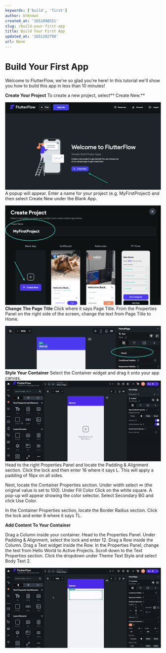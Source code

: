 ```yaml
---
keywords: ['build', 'first']
author: Unknown
created_at: '1651098551'
slug: /build-your-first-app
title: Build Your First App
updated_at: '1651102798'
url: None
---
```

# Build Your First App

Welcome to FlutterFlow, we're so glad you're here! In this tutorial we'll show you how to build this app in less than 10 minutes!

**Create Your Project**
To create a new project, select** Create New.**

![](../assets/20250430121504394651.png)A popup will appear. Enter a name for your project (e.g. MyFirstProject) and then select Create New under the Blank App.

![](../assets/20250430121504664904.png)**Change The Page Title**
Click where it says Page Title.
From the Properties Panel on the right side of the screen, change the text from Page Title to Home.

![](../assets/20250430121505082721.png)**Style Your Container**
Select the Container widget and drag it onto your app canvas.​
![](../assets/20250430121505335691.gif)Head to the right Properties Panel and locate the Padding &amp; Alignment section. Click the lock and then enter 16 where it says L. This will apply a padding of 16px on all sides.

Next, locate the Container Properties section. Under width select ∞ (the original value is set to 100). Under Fill Color Click on the white square. A pop-up will appear showing the color selector. Select Secondary BG and click Use Color.

In the Container Properties section, locate the Border Radius section. Click the lock and enter 8 where it says TL.

**Add Content To Your Container**

Drag a Column inside your container. Head to the Properties Panel. Under Padding &amp; Alignment, select the lock and enter 12.
Drag a Row inside the Column. Drag a Text widget inside the Row.
In the Properties Panel, change the text from Hello World to Active Projects. Scroll down to the Text Properties section. Click the dropdown under Theme Text Style and select Body Text 2.

![](../assets/20250430121505662806.gif)
